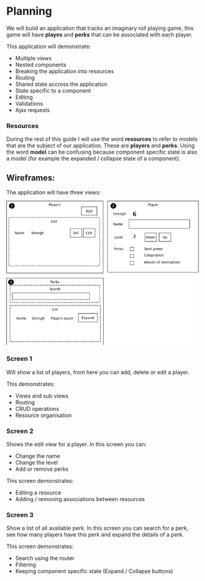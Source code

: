 # Planning

We will build an application that tracks an imaginary roll playing game, this game will have __playes__ and __perks__ that can be associated with each player. 

This application will demonstrate:

- Multiple views
- Nested components
- Breaking the application into resources
- Routing
- Shared state accross the application
- State specific to a component
- Editing
- Validations
- Ajax requests

### Resources

During the rest of this guide I will use the word __resources__ to refer to models that are the subject of our application. These are __players__ and __perks__. Using the word __model__ can be confusing because component specific state is also a model (for example the expanded / collapse state of a component).

## Wireframes:

The application will have three views:

![Wireframe](plan-v01.png)

### Screen 1

Will show a list of players, from here you can add, delete or edit a player.

This demonstrates:

- Views and sub views
- Routing
- CRUD operations
- Resource organisation

### Screen 2

Shows the edit view for a player. In this screen you can:

- Change the name
- Change the level
- Add or remove perks

This screen demonstrates:

- Editing a resource
- Adding / removing associations between resources

### Screen 3

Show a list of all available perk. In this screen you can search for a perk, see how many players have this perk and expand the details of a perk.

This screen demonstrates:

- Search using the router
- Filtering
- Keeping component specific state (Expand / Collapse buttons)